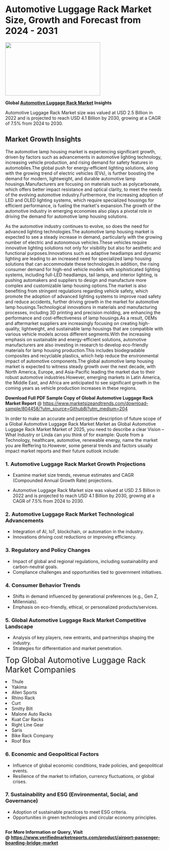 <H1>Automotive Luggage Rack Market Size, Growth and Forecast from 2024 - 2031</H1><img class="aligncenter size-medium wp-image-584254" src="https://thirdeyenews.in/wp-content/uploads/2024/09/Global-Market-Research-300x168.jpeg" alt="" width="300" height="168" /><p><strong>Global&nbsp;<a href="https://www.marketsizeandtrends.com/download-sample/804458/?utm_source=Github8j?utm_medium=204">Automotive Luggage Rack Market</a> Insights</strong></p><p>Automotive Luggage Rack Market size was valued at USD 2.5 Billion in 2022 and is projected to reach USD 4.1 Billion by 2030, growing at a CAGR of 7.5% from 2024 to 2030.</p><p><h2>Market Growth Insights</h2> <p>The automotive lamp housing market is experiencing significant growth, driven by factors such as advancements in automotive lighting technology, increasing vehicle production, and rising demand for safety features in automobiles.The global push for energy-efficient lighting solutions, along with the growing trend of electric vehicles (EVs), is further boosting the demand for modern, lightweight, and durable automotive lamp housings.Manufacturers are focusing on materials such as polycarbonate, which offers better impact resistance and optical clarity, to meet the needs of the evolving automotive industry.Furthermore, the increasing adoption of LED and OLED lighting systems, which require specialized housings for efficient performance, is fueling the market's expansion.The growth of the automotive industry in emerging economies also plays a pivotal role in driving the demand for automotive lamp housing solutions.</p> <p>As the automotive industry continues to evolve, so does the need for advanced lighting technologies.The automotive lamp housing market is expected to see a steady increase in demand, particularly with the growing number of electric and autonomous vehicles.These vehicles require innovative lighting solutions not only for visibility but also for aesthetic and functional purposes.Innovations such as adaptive headlamps and dynamic lighting are leading to an increased need for specialized lamp housing solutions that can accommodate these technologies.In addition, the rising consumer demand for high-end vehicle models with sophisticated lighting systems, including full-LED headlamps, tail lamps, and interior lighting, is pushing automakers and suppliers to design and manufacture more complex and customizable lamp housing options.The market is also benefiting from stringent regulations regarding vehicle safety, which promote the adoption of advanced lighting systems to improve road safety and reduce accidents, further driving growth in the market for automotive lamp housings.Technological innovations in materials and manufacturing processes, including 3D printing and precision molding, are enhancing the performance and cost-effectiveness of lamp housings.As a result, OEMs and aftermarket suppliers are increasingly focusing on creating high-quality, lightweight, and sustainable lamp housings that are compatible with various vehicle models across different segments.With the increasing emphasis on sustainable and energy-efficient solutions, automotive manufacturers are also investing in research to develop eco-friendly materials for lamp housing production.This includes biodegradable composites and recyclable plastics, which help reduce the environmental impact of automotive components.The global automotive lamp housing market is expected to witness steady growth over the next decade, with North America, Europe, and Asia-Pacific leading the market due to their robust automotive industries.However, emerging markets in Latin America, the Middle East, and Africa are anticipated to see significant growth in the coming years as vehicle production increases in these regions.</p> <p><span class=""><strong>Download Full PDF Sample Copy of Global Automotive Luggage Rack Market Report</strong> @ <a href="https://www.marketsizeandtrends.com/download-sample/804458/?utm_source=Github8j?utm_medium=204" target="_blank">https://www.marketsizeandtrends.com/download-sample/804458/?utm_source=Github8j?utm_medium=204</a></span></p><p>In order to make an accurate and perceptive description of future scope of a Global&nbsp;Automotive Luggage Rack Market Market as Global&nbsp;Automotive Luggage Rack Market Market of 2025, you need to describe a clear Vision &ndash; What Industry or Linda can you think of for example: Quote from a Technology, healthcare, automotive, renewable energy, name the market you are Reffering to.However, some general trends and factors usually impact market reports and their future outlook include:</p><h3>1.&nbsp;<strong>Automotive Luggage Rack Market Growth Projections</strong></h3><ul><li>Examine market size trends, revenue estimates and CAGR (Compounded Annual Growth Rate) projections.</li><li><p>Automotive Luggage Rack Market size was valued at USD 2.5 Billion in 2022 and is projected to reach USD 4.1 Billion by 2030, growing at a CAGR of 7.5% from 2024 to 2030.</p></li></ul><h3>2.&nbsp;<strong>Automotive Luggage Rack Market Technological Advancements</strong></h3><ul><li>Integration of AI, IoT, blockchain, or automation in the industry.</li><li>Innovations driving cost reductions or improving efficiency.</li></ul><h3>3.&nbsp;<strong>Regulatory and Policy Changes</strong></h3><ul><li>Impact of global and regional regulations, including sustainability and carbon-neutral goals.</li><li>Compliance challenges and opportunities tied to government initiatives.</li></ul><h3>4.&nbsp;<strong>Consumer Behavior Trends</strong></h3><ul><li>Shifts in demand influenced by generational preferences (e.g., Gen Z, Millennials).</li><li>Emphasis on eco-friendly, ethical, or personalized products/services.</li></ul><h3>5.&nbsp;<strong>Global Automotive Luggage Rack Market Competitive Landscape</strong></h3><ul><li>Analysis of key players, new entrants, and partnerships shaping the industry.</li><li>Strategies for differentiation and market penetration.</li></ul><p data-pm-slice="1 1 []"><span style="color: inherit; font-family: inherit; font-size: 25px;">Top Global Automotive Luggage Rack Market Companies</span></p><div class="" data-test-id=""><p><li>Thule</li><li> Yakima</li><li> Allen Sports</li><li> Rhino Rack</li><li> Curt</li><li> Smitty Bilt</li><li> Malone Auto Racks</li><li> Kuat Car Racks</li><li> Right Line Gear</li><li> Saris</li><li> Bike Rack Company</li><li> Roof Box</li></p></div><h3>6.&nbsp;<strong>Economic and Geopolitical Factors</strong></h3><ul><li>Influence of global economic conditions, trade policies, and geopolitical events.</li><li>Resilience of the market to inflation, currency fluctuations, or global crises.</li></ul><h3>7.&nbsp;<strong>Sustainability and ESG (Environmental, Social, and Governance)</strong></h3><ul><li>Adoption of sustainable practices to meet ESG criteria.</li><li>Opportunities in green technologies and circular economy principles.</li></ul><h2><strong style="font-size: 14px;">For More Information or Query, Visit @&nbsp;</strong><a style="background-color: #ffffff; font-size: 14px;" href="https://www.marketsizeandtrends.com/report/automotive-luggage-rack-market/" target="_blank">https://www.verifiedmarketreports.com/product/airport-passenger-boarding-bridge-market</a></h2>